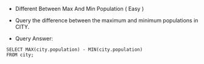 * Different Between Max And Min Population ( Easy )

- Query the difference between the maximum and minimum populations in CITY.

- Query Answer: 

```
SELECT MAX(city.population) - MIN(city.population)
FROM city;
```


